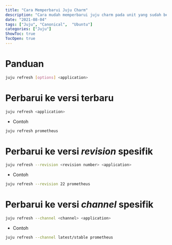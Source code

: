 ```yaml
---
title: "Cara Memperbarui Juju Charm"
description: "Cara mudah memperbarui juju charm pada unit yang sudah berjalan"
date: "2021-08-04"
tags: ["Juju", "Canonical",  "Ubuntu"]
categories: ["Juju"]
ShowToc: true
TocOpen: true
---
```


# Panduan
```bash
juju refresh [options] <application>
```

# Perbarui ke versi terbaru
```bash
juju refresh <application>
```

* Contoh
```bash
juju refresh prometheus
```

# Perbarui ke versi _revision_ spesifik
```bash
juju refresh --revision <revision number> <application>
```

* Contoh
```bash
juju refresh --revision 22 prometheus
```

# Perbarui ke versi _channel_ spesifik
```bash
juju refresh --channel <channel> <application> 
```

* Contoh
```bash
juju refresh --channel latest/stable prometheus 
```